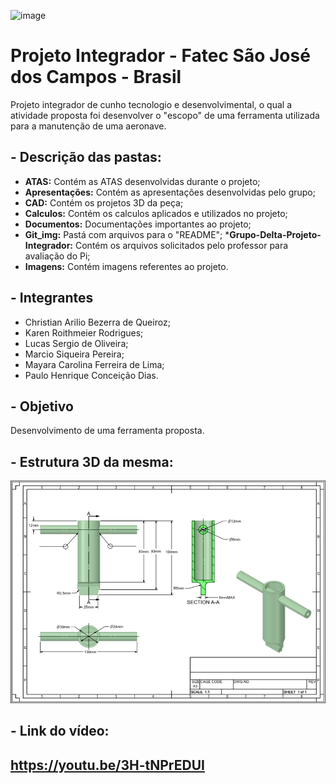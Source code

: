 ![image](https://github.com/lucaskkergg/proj_int_1_sem_2020_grupo_d_manut/blob/master/Git_img/%C3%ADndicesadfasdf.png)

# Projeto Integrador - Fatec São José dos Campos - Brasil

Projeto integrador de cunho tecnologio e desenvolvimental, o qual a atividade proposta foi desenvolver o "escopo" de uma ferramenta utilizada para a manutenção de uma aeronave.

## - Descrição das pastas:
* __ATAS:__ Contém as ATAS desenvolvidas durante o projeto;
* __Apresentações:__ Contém as apresentações desenvolvidas pelo grupo;
* __CAD:__ Contém os projetos 3D da peça;
* __Calculos:__ Contém os calculos aplicados e utilizados no projeto;
* __Documentos:__ Documentações importantes ao projeto;
* __Git_img:__ Pastá com arquivos para o "README";
 *__Grupo-Delta-Projeto-Integrador:__ Contém os arquivos solicitados pelo professor para avaliação do Pi;
* __Imagens:__ Contém imagens referentes ao projeto.

## - Integrantes
* Christian Arilio Bezerra de Queiroz;
* Karen Roithmeier Rodrigues;
* Lucas Sergio de Oliveira;
* Marcio Siqueira Pereira;
* Mayara Carolina Ferreira de Lima;
* Paulo Henrique Conceição Dias.

## - Objetivo

Desenvolvimento de uma ferramenta proposta.

## - Estrutura 3D da mesma:

![image](https://github.com/lucaskkergg/proj_int_1_sem_2020_grupo_d_manut/blob/master/Git_img/Imagem1twert.png)


 ## - Link do vídeo:
 
 https://youtu.be/3H-tNPrEDUI
 ---------------------------------------------------------------------------------------------------------
